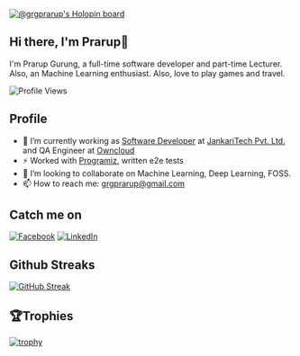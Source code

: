 [![@grgprarup's Holopin board](https://holopin.me/grgprarup)](https://holopin.io/@grgprarup)

## Hi there, I'm Prarup👋
I'm Prarup Gurung, a full-time software developer and part-time Lecturer. Also, an Machine Learning enthusiast. Also, love to play games and travel.

![Profile Views](https://komarev.com/ghpvc/?username=grgprarup&color=blue&style=plastic&label=Profile+Views)
<!--
**grgprarup/grgprarup** is a ✨ _special_ ✨ repository because its `README.md` (this file) appears on your GitHub profile.

Here are some ideas to get you started:

- 🔭 I’m currently working on ...
- 🌱 I’m currently learning ...
- 👯 I’m looking to collaborate on ...
- 🤔 I’m looking for help with ...
- 💬 Ask me about ...
- 📫 How to reach me: ...
- 😄 Pronouns: ...
- ⚡ Fun fact: ...
-->
## Profile
- 🔭 I’m currently working as [Software Developer](https://www.jankaritech.com/team#:~:text=PRARUP%20GURUNG,Software%20Developer) at [JankariTech Pvt. Ltd.](https://www.jankaritech.com/) and QA Engineer at [Owncloud](https://github.com/owncloud)
- ⚡ Worked with [Programiz](https://www.programiz.com/), written e2e tests
- 👯 I’m looking to collaborate on Machine Learning, Deep Learning, FOSS.
- 📫 How to reach me: grgprarup@gmail.com

## Catch me on
[![Facebook](https://img.shields.io/badge/--facebook?label=Facebook&logo=Facebook&style=social)](https://www.facebook.com/DesignGurung)
[![LinkedIn](https://img.shields.io/badge/--linkedin?label=LinkedIn&logo=LinkedIn&style=social)](https://www.linkedin.com/in/prarup-gurung-0a072259/)

## Github Streaks
[![GitHub Streak](https://github-readme-streak-stats.herokuapp.com/?user=grgprarup&theme=dark&fire=red&ring=red&hide_border=true)](https://git.io/streak-stats)

## 🏆Trophies
[![trophy](https://github-profile-trophy.vercel.app/?username=grgprarup&theme=juicyfresh)](https://github.com/ryo-ma/github-profile-trophy)